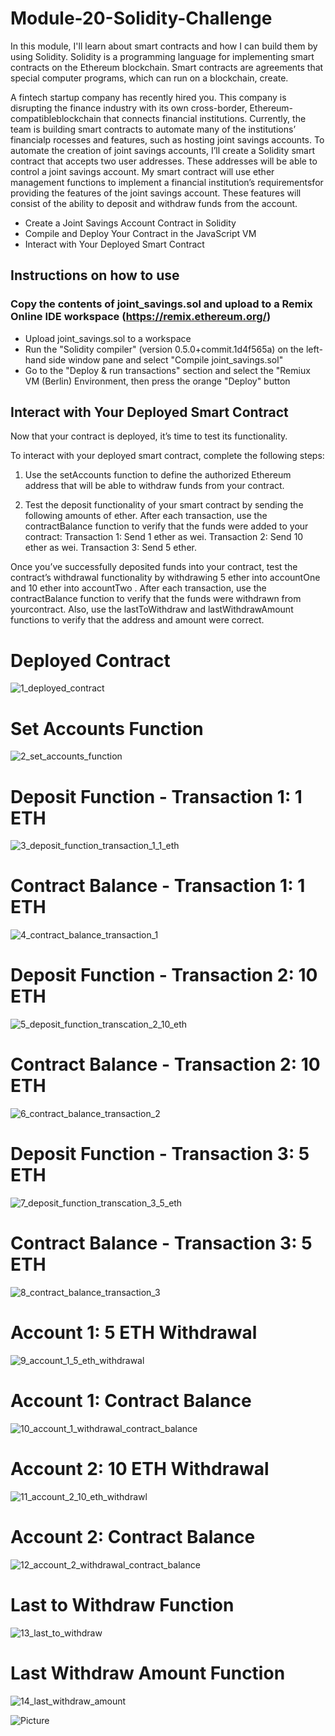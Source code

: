 # Module-20-Solidity-Challenge

In this module, I'll learn about smart contracts and how I can build them by using Solidity. Solidity is a programming language for implementing smart contracts on the Ethereum blockchain. Smart contracts are agreements that special computer programs, which can run on a blockchain, create.

A fintech startup company has recently hired you. This company is disrupting the finance industry with its own cross-border, Ethereum-compatibleblockchain that connects financial institutions. Currently, the team is building smart contracts to automate many of the institutions’ financialp rocesses and features, such as hosting joint savings accounts.
To automate the creation of joint savings accounts, I’ll create a Solidity smart contract that accepts two user addresses. These addresses will be able to control a joint savings account. My smart contract will use ether management functions to implement a financial institution’s requirementsfor providing the features of the joint savings account. These features will consist of the ability to deposit and withdraw funds from the account.

* Create a Joint Savings Account Contract in Solidity
* Compile and Deploy Your Contract in the JavaScript VM
* Interact with Your Deployed Smart Contract

## Instructions on how to use 

### Copy the contents of joint_savings.sol and upload to a Remix Online IDE workspace (https://remix.ethereum.org/)
* Upload joint_savings.sol to a workspace 
* Run the "Solidity compiler" (version 0.5.0+commit.1d4f565a) on the left-hand side window pane and select "Compile joint_savings.sol"
* Go to the "Deploy & run transactions"  section and select the "Remiux VM (Berlin) Environment, then press the orange "Deploy" button

## Interact with Your Deployed Smart Contract

Now that your contract is deployed, it’s time to test its functionality. 

To interact with your deployed smart contract, complete the following steps:
1. Use the setAccounts function to define the authorized Ethereum address that will be able to withdraw funds from your contract.

2. Test the deposit functionality of your smart contract by sending the following amounts of ether. After each transaction, use the contractBalance
function to verify that the funds were added to your contract:
Transaction 1: Send 1 ether as wei.
Transaction 2: Send 10 ether as wei.
Transaction 3: Send 5 ether.

Once you’ve successfully deposited funds into your contract, test the contract’s withdrawal functionality by withdrawing 5 ether into
accountOne and 10 ether into accountTwo
. After each transaction, use the contractBalance function to verify that the funds were withdrawn from yourcontract. Also, use the lastToWithdraw and lastWithdrawAmount functions to verify that the address and amount were correct.

# Deployed Contract
![1_deployed_contract](https://github.com/Chrisdeleon91/Module-20-Solidity-Challenge/assets/22796940/75a46261-431e-4da1-b0b8-b650d5193651)
# Set Accounts Function
![2_set_accounts_function](https://github.com/Chrisdeleon91/Module-20-Solidity-Challenge/assets/22796940/36d53179-020c-4fb2-8342-7ca947fe0b12)
# Deposit Function - Transaction 1: 1 ETH
![3_deposit_function_transaction_1_1_eth](https://github.com/Chrisdeleon91/Module-20-Solidity-Challenge/assets/22796940/444e35d8-e128-4316-b7a0-d48390067d07)
# Contract Balance - Transaction 1: 1 ETH
![4_contract_balance_transaction_1](https://github.com/Chrisdeleon91/Module-20-Solidity-Challenge/assets/22796940/27defce4-34ad-4cfa-afd8-e69a26b76795)
# Deposit Function - Transaction 2: 10 ETH
![5_deposit_function_transcation_2_10_eth](https://github.com/Chrisdeleon91/Module-20-Solidity-Challenge/assets/22796940/c82dc81b-cf07-41db-874c-03fdf135845d)
# Contract Balance - Transaction 2: 10 ETH
![6_contract_balance_transaction_2](https://github.com/Chrisdeleon91/Module-20-Solidity-Challenge/assets/22796940/b3059003-1acd-43a1-9b15-c9eae1be887c)
# Deposit Function - Transaction 3: 5 ETH
![7_deposit_function_transcation_3_5_eth](https://github.com/Chrisdeleon91/Module-20-Solidity-Challenge/assets/22796940/4d4a435c-3bd6-44c4-825b-773d3e2b234b)
# Contract Balance - Transaction 3: 5 ETH
![8_contract_balance_transaction_3](https://github.com/Chrisdeleon91/Module-20-Solidity-Challenge/assets/22796940/d94c8cb3-0483-4f31-b580-39748ae9842b)
# Account 1: 5 ETH Withdrawal
![9_account_1_5_eth_withdrawal](https://github.com/Chrisdeleon91/Module-20-Solidity-Challenge/assets/22796940/b3320c6c-808c-4435-97e5-e10f9739f3ed)
# Account 1: Contract Balance
![10_account_1_withdrawal_contract_balance](https://github.com/Chrisdeleon91/Module-20-Solidity-Challenge/assets/22796940/cf362466-1821-4ab2-926e-640d7e41bef5)
# Account 2: 10 ETH Withdrawal
![11_account_2_10_eth_withdrawl](https://github.com/Chrisdeleon91/Module-20-Solidity-Challenge/assets/22796940/2aa9cefd-2f09-45a8-a90d-8b17900b6d99)
# Account 2: Contract Balance
![12_account_2_withdrawal_contract_balance](https://github.com/Chrisdeleon91/Module-20-Solidity-Challenge/assets/22796940/a3237dc7-7c73-42f7-98f5-9c767483abd2)
# Last to Withdraw Function
![13_last_to_withdraw](https://github.com/Chrisdeleon91/Module-20-Solidity-Challenge/assets/22796940/a2799d33-b8ff-4975-9db6-07d2c5471f25)
# Last Withdraw Amount Function
![14_last_withdraw_amount](https://github.com/Chrisdeleon91/Module-20-Solidity-Challenge/assets/22796940/eefc81f0-554c-4274-b7ae-aff3e8c8da94)

![Picture](https://www.columbia.edu/content/themes/custom/columbia/assets/img/cu-header.svg)


